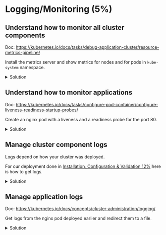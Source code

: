 # Logging/Monitoring (5%)

## Understand how to monitor all cluster components

Doc: https://kubernetes.io/docs/tasks/debug-application-cluster/resource-metrics-pipeline/

Install the metrics server and show metrics for nodes and for pods in `kube-system` namespace.

<details><summary>Solution</summary>
<p>

```bash
git clone https://github.com/kubernetes-sigs/metrics-server
# Add --kubelet-insecure-tls to metrics-server/deploy/kubernetes/metrics-server-deployment.yaml if necessary
...
      containers:
      - name: metrics-server
        image: k8s.gcr.io/metrics-server-amd64:v0.3.6
        imagePullPolicy: IfNotPresent
        args:
          - --cert-dir=/tmp
          - --secure-port=4443
          - --kubelet-insecure-tls
...

# Launch the metrics server
kubectl apply -f kubectl apply -f metrics-server/deploy/kubernetes/

# Wait for the server to get metrics and show them
kubectl top nodes
NAME           CPU(cores)   CPU%   MEMORY(bytes)   MEMORY%
k8s-master     276m         13%    754Mi           19%
k8s-worker-1   87m          4%     391Mi           20%
k8s-worker-2   130m         6%     519Mi           27%

kubectl top pods -n kube-system
NAME                                 CPU(cores)   MEMORY(bytes)
coredns-66bff467f8-vr7ws             5m           5Mi
coredns-66bff467f8-w89dn             6m           6Mi
etcd-k8s-master                      44m          34Mi
kube-apiserver-k8s-master            78m          239Mi
kube-controller-manager-k8s-master   31m          37Mi
kube-flannel-ds-amd64-jgvg6          5m           9Mi
kube-flannel-ds-amd64-mdp7q          6m           9Mi
kube-flannel-ds-amd64-n9bfw          6m           9Mi
kube-proxy-f5c9j                     3m           12Mi
kube-proxy-qqhkq                     1m           12Mi
kube-proxy-tlmvq                     2m           12Mi
kube-scheduler-k8s-master            7m           10Mi
metrics-server-64b57fd654-zjcj9      1m           11Mi

```

</p>
</details>


## Understand how to monitor applications

Doc: https://kubernetes.io/docs/tasks/configure-pod-container/configure-liveness-readiness-startup-probes/

Create an nginx pod with a liveness and a readiness probe for the port 80.

<details><summary>Solution</summary>
<p>

pod-ness.yml:
```yaml
apiVersion: v1
kind: Pod
metadata:
  name: nginx
  labels:
    run: nginx
spec:
  containers:
  - name: nginx
    image: nginx:latest
    readinessProbe:
      httpGet:
        path: /
        port: 80
      initialDelaySeconds: 5
      periodSeconds: 5
    livenessProbe:
      httpGet:
        path: /
        port: 80
```

```bash
kubectl apply -f pod-ness.yml
kubectl describe pods nginx
...
    Liveness:       http-get http://:80/ delay=0s timeout=1s period=10s #success=1 #failure=3
    Readiness:      http-get http://:80/ delay=5s timeout=1s period=5s #success=1 #failure=3
...

```

</p>
</details>

## Manage cluster component logs

Logs depend on how your cluster was deployed.

For our deployment done in [Installation, Configuration & Validation 12%](https://github.com/alijahnas/CKA-practice-exercises/blob/master/installation-configuration-validation.md) here is how to get logs.

<details><summary>Solution</summary>
<p>

```bash
# Kubelet
sudo journalctl -u kubelet

# API server
kubectl -n kube-system logs kube-apiserver-k8s-master

# Controller Manager
kubectl -n kube-system logs kube-controller-manager-k8s-master

# Scheduler
kubectl -n kube-system logs kube-scheduler-k8s-master

```

</p>
</details>


## Manage application logs

Doc: https://kubernetes.io/docs/concepts/cluster-administration/logging/

Get logs from the nginx pod deployed earlier and redirect them to a file.

<details><summary>Solution</summary>
<p>

```bash
kubectl logs nginx > nginx.log
```

</p>
</details>
